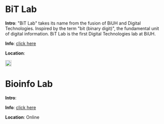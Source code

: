 <img src="https://fzhang.bioinfo-lab.com/img/white.png" height="5">

# BiT Lab

<b>Intro</b>: "BiT Lab" takes its name from the fusion of BiUH and Digital Technologies. 
Inspired by the term "bit (binary digit)", the fundamental unit of digital information.
BiT Lab is the first Digital Technologies lab at BiUH.

<b>Info</b>: [click here](/BiT_Lab)

<b>Location</b>:

<img src="https://fzhang.bioinfo-lab.com/img/white.png" height="20">

# Bioinfo Lab

<b>Intro</b>: 

<b>Info</b>: [click here](https://www.bioinfo-lab.com/)

<b>Location</b>: Online


